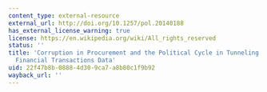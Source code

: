 ```yaml
---
content_type: external-resource
external_url: http://doi.org/10.1257/pol.20140188
has_external_license_warning: true
license: https://en.wikipedia.org/wiki/All_rights_reserved
status: ''
title: 'Corruption in Procurement and the Political Cycle in Tunneling: Evidence from
  Financial Transactions Data'
uid: 22f47b8b-0888-4d30-9ca7-a8b80c1f9b92
wayback_url: ''
---
```

